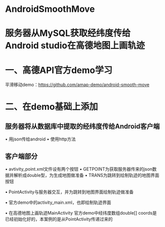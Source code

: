 # AndroidSmoothMove
# 服务器从MySQL获取经纬度传给Android studio在高德地图上画轨迹

# 一、高德API官方demo学习
平滑移动demo：https://github.com/amap-demo/android-smooth-move

# 二、在demo基础上添加
## 服务器将从数据库中提取的经纬度传给Android客户端
• 用json传给android
• 使用http方法

## 客户端部分
• avtivity_point.xml文件设有两个按钮
  • GETPOINT为获取服务器传来的json数据并解析成double型，为生成地图做准备
  • TRANS为跳转到绘制轨迹的地图界面按钮
  
• PointActivity与服务器交互，并为跳转到地图界面绘制轨迹做准备

• 官方demo中的activity_main.xml，也即绘制轨迹界面

• 在高德地图上画轨迹MainActivity
  官方demo中经纬度数组double[] coords是已经初始化好的，本案例的是从PointActivity传递过来的
